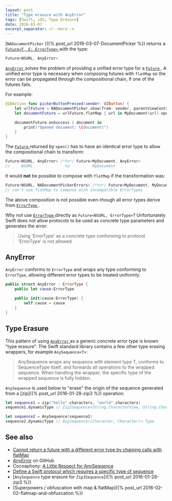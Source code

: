 ```yaml
---
layout: post
title: "Type erasure with AnyError"
tags: [Swift, iOS, Type Erasure]
date: 2016-03-07
excerpt_separator: <!--more-->
---
```

[`NADocumentPicker` ]({% post_url 2016-03-07-DocumentPicker %}) returns a [`Future<T, E: ErrorType>` ](https://github.com/Thomvis/BrightFutures#examples) with the type:

```swift
Future<NSURL, AnyError>
```

[`AnyError` ](https://github.com/NickAger/NACommonUtils/blob/master/NACommonUtils/Utilities/AnyError.swift) solves the problem of providing a unified error type for a [`Future` ](https://github.com/Thomvis/BrightFutures#examples). A unified error type is necessary when composing futures with `flatMap` so the error can be propagated through the compositional chain, if one of the futures fails.
<!--more-->

For example:

```swift
@IBAction func pickerButtonPressed(sender: UIButton) {
    let urlFuture = NADocumentPicker.show(from: sender, parentViewController: self)
    let documentFuture = urlFuture.flatMap { url in MyDocument(url).open() }

    documentFuture.onSuccess { document in
        print("Opened document: \(document)")
    }
}
```

The [`Future` ](https://github.com/Thomvis/BrightFutures#examples) returned by `open()` has to have an identical error type to allow the compositional chain to transform:

```swift
Future<NSURL, AnyError> /*to*/ Future<MyDocument, AnyError>
//     NSURL              to          MyDocument
```

It would **not** be possible to compose with `flatMap` if the transformation was:

```swift
Future<NSURL, NADocumentPickerErrors> /*to*/ Future<MyDocument, MyDocumentErrors>
// can't use flatMap to compose with incompatible ErrorTypes
```

The above composition is not possible even-though all error types derive from [`ErrorType` ](https://github.com/apple/swift/blob/master/stdlib/public/core/ErrorType.swift#L20).

Why not use [`ErrorType` ](https://github.com/apple/swift/blob/master/stdlib/public/core/ErrorType.swift#L20) directly as `Future<NSURL, ErrorType>`? Unfortunately Swift does not allow protocols to be used as concrete type parameters and generates the error:

> Using 'ErrorType' as a concrete type conforming to protocol 'ErrorType' is not allowed

## AnyError

`AnyError` conforms to `ErrorType` and wraps any type conforming to `ErrorType`, allowing different error types to be treated uniformly:

```swift
public struct AnyError : ErrorType {
    public let cause:ErrorType

    public init(cause:ErrorType) {
        self.cause = cause
    }
}
```

## Type Erasure

This pattern of using [`AnyError` ](https://github.com/NickAger/NACommonUtils/blob/master/NACommonUtils/Utilities/AnyError.swift) as a generic concrete error type is known "type erasure". The Swift standard library contains a few other type erasing wrappers, for example `AnySequence<T>`:

> AnySequence<T> wraps any sequence with element type T, conforms to SequenceType itself, and forwards all operations to the wrapped sequence. When handling the wrapper, the specific type of the wrapped sequence is fully hidden.

`AnySequence` is used below to "erase" the origin of the sequence generated from a [zip]({% post_url 2016-01-28-zip3 %}) operation:

```swift
let sequence1 = zip("hello".characters, "world".characters)
sequence1.dynamicType // Zip2Sequence<String.CharacterView, String.CharacterView>.Type

let sequence2 = AnySequence(sequence1)
sequence2.dynamicType // AnySequence<(Character, Character)>.Type
```

## See also

* [Cannot return a future with a different error type by chaining calls with flatMap](https://github.com/Thomvis/BrightFutures/issues/115)
* [AnyError](https://github.com/NickAger/NACommonUtils/blob/master/NACommonUtils/Utilities/AnyError.swift) on GitHub
* Cocoaphony: [A Little Respect for AnySequence](http://robnapier.net/erasure)
* [Define a Swift protocol which requires a specific type of sequence](http://stackoverflow.com/questions/33843038/define-a-swift-protocol-which-requires-a-specific-type-of-sequence)
* [`AnySequence` type erasure for `Zip3Sequence`]({% post_url 2016-01-28-zip3 %})
* [Superpowers / obfuscation with map & flatMap]({% post_url 2016-02-02-flatmap-and-obfuscation %})
